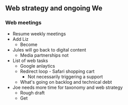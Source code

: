 ## Web strategy and ongoing We

### Web meetings

- Resume weekly meetings
- Add Liz
	- Become 
- Jules will go back to digital content
	- Media partnerships not
- List of web tasks
	- Google anlaytics
	- Redirect loop - Safari shopping cart
		- Not necessarily triggering a support
	- What's going on backlog and technical debt
- Joe needs more time for taxonomy and web strategy
	- Rough draft 
	- Get 
	
		